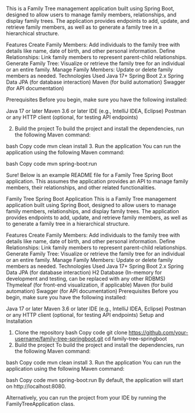 This is a Family Tree management application built using Spring Boot, designed to allow users to manage family members, relationships, and display family trees. The application provides endpoints to add, update, and retrieve family members, as well as to generate a family tree in a hierarchical structure.

Features
Create Family Members: Add individuals to the family tree with details like name, date of birth, and other personal information.
Define Relationships: Link family members to represent parent-child relationships.
Generate Family Tree: Visualize or retrieve the family tree for an individual or an entire family.
Manage Family Members: Update or delete family members as needed.
Technologies Used
Java 17+
Spring Boot 2.x
Spring Data JPA (for database interaction)
Maven (for build automation)
Swagger (for API documentation)

Prerequisites
Before you begin, make sure you have the following installed:

Java 17 or later
Maven 3.6 or later
IDE (e.g., IntelliJ IDEA, Eclipse)
Postman or any HTTP client (optional, for testing API endpoints)

2. Build the project
To build the project and install the dependencies, run the following Maven command:

bash
Copy code
mvn clean install
3. Run the application
You can run the application using the following Maven command:

bash
Copy code
mvn spring-boot:run


Sure! Below is an example README file for a Family Tree Spring Boot application. This assumes the application provides an API to manage family members, their relationships, and other related functionalities.

Family Tree Spring Boot Application
This is a Family Tree management application built using Spring Boot, designed to allow users to manage family members, relationships, and display family trees. The application provides endpoints to add, update, and retrieve family members, as well as to generate a family tree in a hierarchical structure.

Features
Create Family Members: Add individuals to the family tree with details like name, date of birth, and other personal information.
Define Relationships: Link family members to represent parent-child relationships.
Generate Family Tree: Visualize or retrieve the family tree for an individual or an entire family.
Manage Family Members: Update or delete family members as needed.
Technologies Used
Java 17+
Spring Boot 2.x
Spring Data JPA (for database interaction)
H2 Database (In-memory for development and testing, can be replaced with any other RDBMS)
Thymeleaf (for front-end visualization, if applicable)
Maven (for build automation)
Swagger (for API documentation)
Prerequisites
Before you begin, make sure you have the following installed:

Java 17 or later
Maven 3.6 or later
IDE (e.g., IntelliJ IDEA, Eclipse)
Postman or any HTTP client (optional, for testing API endpoints)
Setup and Installation
1. Clone the repository
bash
Copy code
git clone https://github.com/your-username/family-tree-springboot.git
cd family-tree-springboot
2. Build the project
To build the project and install the dependencies, run the following Maven command:

bash
Copy code
mvn clean install
3. Run the application
You can run the application using the following Maven command:

bash
Copy code
mvn spring-boot:run
By default, the application will start on http://localhost:8080.

Alternatively, you can run the project from your IDE by running the FamilyTreeApplication class.
